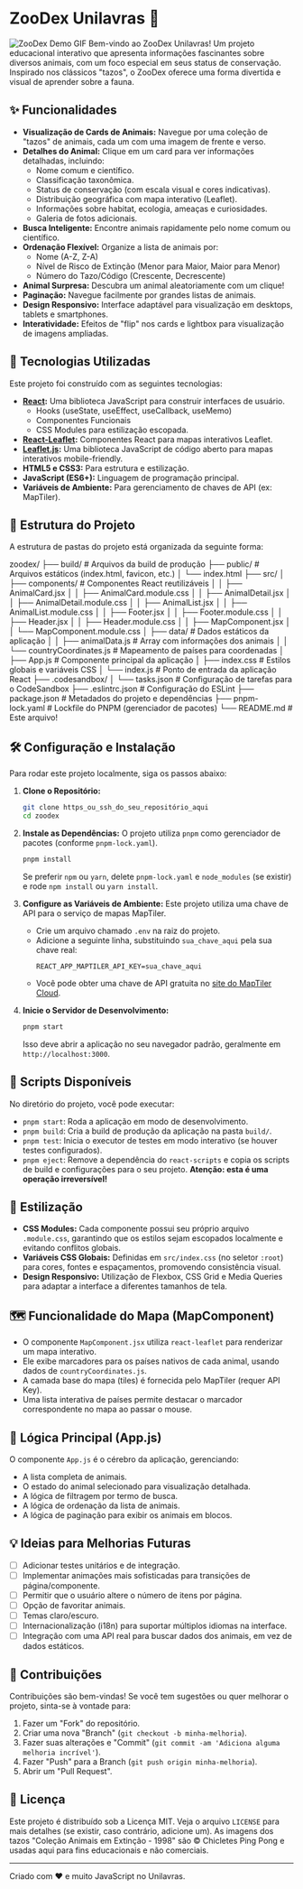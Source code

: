 # ZooDex Unilavras 🐾

![ZooDex Demo GIF](https://github.com/joaopaulofcc/ZooDex/blob/main/gif_example.gif) Bem-vindo ao ZooDex Unilavras! Um projeto educacional interativo que apresenta informações fascinantes sobre diversos animais, com um foco especial em seus status de conservação. Inspirado nos clássicos "tazos", o ZooDex oferece uma forma divertida e visual de aprender sobre a fauna.

## ✨ Funcionalidades

* **Visualização de Cards de Animais:** Navegue por uma coleção de "tazos" de animais, cada um com uma imagem de frente e verso.
* **Detalhes do Animal:** Clique em um card para ver informações detalhadas, incluindo:
    * Nome comum e científico.
    * Classificação taxonômica.
    * Status de conservação (com escala visual e cores indicativas).
    * Distribuição geográfica com mapa interativo (Leaflet).
    * Informações sobre habitat, ecologia, ameaças e curiosidades.
    * Galeria de fotos adicionais.
* **Busca Inteligente:** Encontre animais rapidamente pelo nome comum ou científico.
* **Ordenação Flexível:** Organize a lista de animais por:
    * Nome (A-Z, Z-A)
    * Nível de Risco de Extinção (Menor para Maior, Maior para Menor)
    * Número do Tazo/Código (Crescente, Decrescente)
* **Animal Surpresa:** Descubra um animal aleatoriamente com um clique!
* **Paginação:** Navegue facilmente por grandes listas de animais.
* **Design Responsivo:** Interface adaptável para visualização em desktops, tablets e smartphones.
* **Interatividade:** Efeitos de "flip" nos cards e lightbox para visualização de imagens ampliadas.

## 🚀 Tecnologias Utilizadas

Este projeto foi construído com as seguintes tecnologias:

* **[React](https://reactjs.org/):** Uma biblioteca JavaScript para construir interfaces de usuário.
    * Hooks (useState, useEffect, useCallback, useMemo)
    * Componentes Funcionais
    * CSS Modules para estilização escopada.
* **[React-Leaflet](https://react-leaflet.js.org/):** Componentes React para mapas interativos Leaflet.
* **[Leaflet.js](https://leafletjs.com/):** Uma biblioteca JavaScript de código aberto para mapas interativos mobile-friendly.
* **HTML5 e CSS3:** Para estrutura e estilização.
* **JavaScript (ES6+):** Linguagem de programação principal.
* **Variáveis de Ambiente:** Para gerenciamento de chaves de API (ex: MapTiler).

## 📂 Estrutura do Projeto

A estrutura de pastas do projeto está organizada da seguinte forma:

zoodex/
├── build/                      # Arquivos da build de produção
├── public/                     # Arquivos estáticos (index.html, favicon, etc.)
│   └── index.html
├── src/
│   ├── components/             # Componentes React reutilizáveis
│   │   ├── AnimalCard.jsx
│   │   ├── AnimalCard.module.css
│   │   ├── AnimalDetail.jsx
│   │   ├── AnimalDetail.module.css
│   │   ├── AnimalList.jsx
│   │   ├── AnimalList.module.css
│   │   ├── Footer.jsx
│   │   ├── Footer.module.css
│   │   ├── Header.jsx
│   │   ├── Header.module.css
│   │   ├── MapComponent.jsx
│   │   └── MapComponent.module.css
│   ├── data/                   # Dados estáticos da aplicação
│   │   ├── animalData.js       # Array com informações dos animais
│   │   └── countryCoordinates.js # Mapeamento de países para coordenadas
│   ├── App.js                  # Componente principal da aplicação
│   ├── index.css               # Estilos globais e variáveis CSS
│   └── index.js                # Ponto de entrada da aplicação React
├── .codesandbox/
│   └── tasks.json              # Configuração de tarefas para o CodeSandbox
├── .eslintrc.json              # Configuração do ESLint
├── package.json                # Metadados do projeto e dependências
├── pnpm-lock.yaml              # Lockfile do PNPM (gerenciador de pacotes)
└── README.md                   # Este arquivo!


## 🛠️ Configuração e Instalação

Para rodar este projeto localmente, siga os passos abaixo:

1.  **Clone o Repositório:**
    ```bash
    git clone https_ou_ssh_do_seu_repositório_aqui
    cd zoodex
    ```

2.  **Instale as Dependências:**
    O projeto utiliza `pnpm` como gerenciador de pacotes (conforme `pnpm-lock.yaml`).
    ```bash
    pnpm install
    ```
    Se preferir `npm` ou `yarn`, delete `pnpm-lock.yaml` e `node_modules` (se existir) e rode `npm install` ou `yarn install`.

3.  **Configure as Variáveis de Ambiente:**
    Este projeto utiliza uma chave de API para o serviço de mapas MapTiler.
    * Crie um arquivo chamado `.env` na raiz do projeto.
    * Adicione a seguinte linha, substituindo `sua_chave_aqui` pela sua chave real:
        ```env
        REACT_APP_MAPTILER_API_KEY=sua_chave_aqui
        ```
    * Você pode obter uma chave de API gratuita no [site do MapTiler Cloud](https://cloud.maptiler.com/).

4.  **Inicie o Servidor de Desenvolvimento:**
    ```bash
    pnpm start
    ```
    Isso deve abrir a aplicação no seu navegador padrão, geralmente em `http://localhost:3000`.

## 📜 Scripts Disponíveis

No diretório do projeto, você pode executar:

* `pnpm start`: Roda a aplicação em modo de desenvolvimento.
* `pnpm build`: Cria a build de produção da aplicação na pasta `build/`.
* `pnpm test`: Inicia o executor de testes em modo interativo (se houver testes configurados).
* `pnpm eject`: Remove a dependência do `react-scripts` e copia os scripts de build e configurações para o seu projeto. **Atenção: esta é uma operação irreversível!**

## 🎨 Estilização

* **CSS Modules:** Cada componente possui seu próprio arquivo `.module.css`, garantindo que os estilos sejam escopados localmente e evitando conflitos globais.
* **Variáveis CSS Globais:** Definidas em `src/index.css` (no seletor `:root`) para cores, fontes e espaçamentos, promovendo consistência visual.
* **Design Responsivo:** Utilização de Flexbox, CSS Grid e Media Queries para adaptar a interface a diferentes tamanhos de tela.

## 🗺️ Funcionalidade do Mapa (MapComponent)

* O componente `MapComponent.jsx` utiliza `react-leaflet` para renderizar um mapa interativo.
* Ele exibe marcadores para os países nativos de cada animal, usando dados de `countryCoordinates.js`.
* A camada base do mapa (tiles) é fornecida pelo MapTiler (requer API Key).
* Uma lista interativa de países permite destacar o marcador correspondente no mapa ao passar o mouse.

## 🧠 Lógica Principal (App.js)

O componente `App.js` é o cérebro da aplicação, gerenciando:
* A lista completa de animais.
* O estado do animal selecionado para visualização detalhada.
* A lógica de filtragem por termo de busca.
* A lógica de ordenação da lista de animais.
* A lógica de paginação para exibir os animais em blocos.

## 💡 Ideias para Melhorias Futuras

* [ ] Adicionar testes unitários e de integração.
* [ ] Implementar animações mais sofisticadas para transições de página/componente.
* [ ] Permitir que o usuário altere o número de itens por página.
* [ ] Opção de favoritar animais.
* [ ] Temas claro/escuro.
* [ ] Internacionalização (i18n) para suportar múltiplos idiomas na interface.
* [ ] Integração com uma API real para buscar dados dos animais, em vez de dados estáticos.

## 🤝 Contribuições

Contribuições são bem-vindas! Se você tem sugestões ou quer melhorar o projeto, sinta-se à vontade para:
1.  Fazer um "Fork" do repositório.
2.  Criar uma nova "Branch" (`git checkout -b minha-melhoria`).
3.  Fazer suas alterações e "Commit" (`git commit -am 'Adiciona alguma melhoria incrível'`).
4.  Fazer "Push" para a Branch (`git push origin minha-melhoria`).
5.  Abrir um "Pull Request".

## 📄 Licença

Este projeto é distribuído sob a Licença MIT. Veja o arquivo `LICENSE` para mais detalhes (se existir, caso contrário, adicione um).
As imagens dos tazos "Coleção Animais em Extinção - 1998" são © Chicletes Ping Pong e usadas aqui para fins educacionais e não comerciais.

---

Criado com ❤️ e muito JavaScript no Unilavras.
